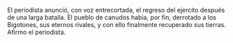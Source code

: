 El periodista anunció, con voz entrecortada, el regreso del ejercito después de una larga batalla.
El pueblo de canudos habia, por fin, derrotado a los Bigotones, sus eternos rivales, y con ello
finalmente recuperado sus tierras. Afirmo el periodista.
